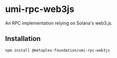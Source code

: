 # umi-rpc-web3js

An RPC implementation relying on Solana's web3.js.

## Installation

```sh
npm install @metaplex-foundation/umi-rpc-web3js
```
